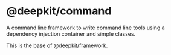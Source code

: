 # @deepkit/command

A command line framework to write command line tools using a dependency injection container and simple classes.

This is the base of @deepkit/framework.
